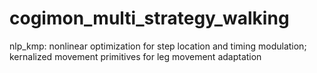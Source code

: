 cogimon_multi_strategy_walking
===============

nlp_kmp: nonlinear optimization for step location and timing modulation; kernalized movement primitives for leg movement adaptation
